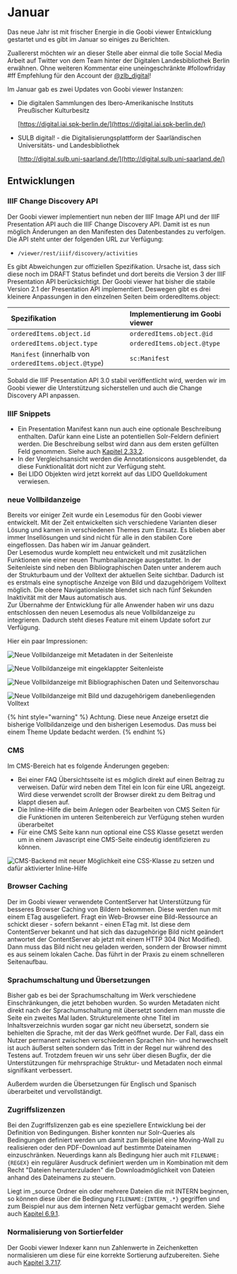 # Januar

Das neue Jahr ist mit frischer Energie in die Goobi viewer Entwicklung gestartet und es gibt im Januar so einiges zu Berichten.

Zuallererst möchten wir an dieser Stelle aber einmal die tolle Social Media Arbeit auf Twitter von dem Team hinter der Digitalen Landesbibliothek Berlin erwähnen. Ohne weiteren Kommentar eine uneingeschränkte \#followfriday \#ff Empfehlung für den Account der [@zlb\_digital](https://twitter.com/zlb_digital)!

Im Januar gab es zwei Updates von Goobi viewer Instanzen:

* Die digitalen Sammlungen des Ibero-Amerikanische Instituts Preußischer Kulturbesitz

  [https://digital.iai.spk-berlin.de/](https://digital.iai.spk-berlin.de/)

* SULB digital! - die Digitalisierungsplattform der Saarländischen Universitäts- und Landesbibliothek

  [http://digital.sulb.uni-saarland.de/](http://digital.sulb.uni-saarland.de/)

## Entwicklungen

### IIIF Change Discovery API

Der Goobi viewer implementiert nun neben der IIIF Image API und der IIIF Presentation API auch die IIIF Change Discovery API. Damit ist es nun möglich Änderungen an den Manifesten des Datenbestandes zu verfolgen. Die API steht unter der folgenden URL zur Verfügung:

* `/viewer/rest/iiif/discovery/activities`

Es gibt Abweichungen zur offiziellen Spezifikation. Ursache ist, dass sich diese noch im DRAFT Status befindet und dort bereits die Version 3 der IIIF Presentation API berücksichtigt. Der Goobi viewer hat bisher die stabile Version 2.1 der Presentation API implementiert. Deswegen gibt es drei kleinere Anpassungen in den einzelnen Seiten beim orderedItems.object:

| Spezifikation | Implementierung im Goobi viewer |
| :--- | :--- |
| `orderedItems.object.id` | `orderedItems.object.@id` |
| `orderedItems.object.type` | `orderedItems.object.@type` |
| `Manifest`  \(innerhalb von `orderedItems.object.@type`\) | `sc:Manifest` |

Sobald die IIIF Presentation API 3.0 stabil veröffentlicht wird, werden wir im Goobi viewer die Unterstützung sicherstellen und auch die Change Discovery API anpassen.

### IIIF Snippets

* Ein Presentation Manifest kann nun auch eine optionale Beschreibung enthalten. Dafür kann eine Liste an potentiellen Solr-Feldern definiert werden. Die Beschreibung selbst wird dann aus dem ersten gefüllten Feld genommen. Siehe auch [Kapitel 2.33.2](../../2/2.33/2.33.2.md).
* In der Vergleichsansicht werden die Annotationsicons ausgeblendet, da diese Funktionalität dort nicht zur Verfügung steht.
* Bei LIDO Objekten wird jetzt korrekt auf das LIDO Quelldokument verwiesen.

### neue Vollbildanzeige

Bereits vor einiger Zeit wurde ein Lesemodus für den Goobi viewer entwickelt. Mit der Zeit entwickelten sich verschiedene Varianten dieser Lösung und kamen in verschiedenen Themes zum Einsatz. Es blieben aber immer Insellösungen und sind nicht für alle in den stabilen Core eingeflossen. Das haben wir im Januar geändert.   
Der Lesemodus wurde komplett neu entwickelt und mit zusätzlichen Funktionen wie einer neuen Thumbnailanzeige ausgestattet. In der Seitenleiste sind neben den Bibliographischen Daten unter anderem auch der Strukturbaum und der Volltext der aktuellen Seite sichtbar. Dadurch ist es erstmals eine synoptische Anzeige von Bild und dazugehörigem Volltext möglich. Die obere Navigationsleiste blendet sich nach fünf Sekunden Inaktivität mit der Maus automatisch aus.   
Zur Übernahme der Entwicklung für alle Anwender haben wir uns dazu entschlossen den neuen Lesemodus als neue Vollbildanzeige zu integrieren. Dadurch steht dieses Feature mit einem Update sofort zur Verfügung.

Hier ein paar Impressionen:

![Neue Vollbildanzeige mit Metadaten in der Seitenleiste](../../.gitbook/assets/bildschirmfoto-vom-2019-01-30-15-39-40.png)

![Neue Vollbildanzeige mit eingeklappter Seitenleiste](../../.gitbook/assets/bildschirmfoto-vom-2019-01-30-15-38-52.png)

![Neue Vollbildanzeige mit Bibliographischen Daten und Seitenvorschau](../../.gitbook/assets/bildschirmfoto-vom-2019-01-30-15-36-41.png)

![Neue Vollbildanzeige mit Bild und dazugeh&#xF6;rigem danebenliegenden Volltext](../../.gitbook/assets/bildschirmfoto-vom-2019-01-30-15-35-06.png)

{% hint style="warning" %}
Achtung. Diese neue Anzeige ersetzt die bisherige Vollbildanzeige und den bisherigen Lesemodus. Das muss bei einem Theme Update bedacht werden.
{% endhint %}

### CMS

Im CMS-Bereich hat es folgende Änderungen gegeben:

* Bei einer FAQ Übersichtsseite ist es möglich direkt auf einen Beitrag zu verweisen. Dafür wird neben dem Titel ein Icon für eine URL angezeigt. Wird diese verwendet scrollt der Browser direkt zu dem Beitrag und klappt diesen auf.
* Die Inline-Hilfe die beim Anlegen oder Bearbeiten von CMS Seiten für die Funktionen im unteren Seitenbereich zur Verfügung stehen wurden überarbeitet
* Für eine CMS Seite kann nun optional eine CSS Klasse gesetzt werden um in einem Javascript eine CMS-Seite eindeutig identifizieren zu können.

![CMS-Backend mit neuer M&#xF6;glichkeit eine CSS-Klasse zu setzen und daf&#xFC;r aktivierter Inline-Hilfe](../../.gitbook/assets/bildschirmfoto-vom-2019-01-30-15-43-56.png)

### Browser Caching

Der im Goobi viewer verwendete ContentServer hat Unterstützung für besseres Browser Caching von Bildern bekommen. Diese werden nun mit einem ETag ausgeliefert. Fragt ein Web-Browser eine Bild-Ressource an schickt dieser - sofern bekannt - einen ETag mit. Ist diese dem ContentServer bekannt und hat sich das dazugehörige Bild nicht geändert antwortet der ContentServer ab jetzt mit einem HTTP 304 \(Not Modified\). Dann muss das Bild nicht neu geladen werden, sondern der Browser nimmt es aus seinem lokalen Cache. Das führt in der Praxis zu einem schnelleren Seitenaufbau.

### Sprachumschaltung und Übersetzungen

Bisher gab es bei der Sprachumschaltung im Werk verschiedene Einschränkungen, die jetzt behoben wurden. So wurden Metadaten nicht direkt nach der Sprachumschaltung mit übersetzt sondern man musste die Seite ein zweites Mal laden. Strukturelemente ohne Titel im Inhaltsverzeichnis wurden sogar gar nicht neu übersetzt, sondern sie behielten die Sprache, mit der das Werk geöffnet wurde. Der Fall, dass ein Nutzer permanent zwischen verschiedenen Sprachen hin- und herwechselt ist auch äußerst selten sondern das Tritt in der Regel nur während des Testens auf. Trotzdem freuen wir uns sehr über diesen Bugfix, der die Unterstützungen für mehrsprachige Struktur- und Metadaten noch einmal signifikant verbessert.

Außerdem wurden die Übersetzungen für Englisch und Spanisch überarbeitet und vervollständigt.

### Zugriffslizenzen

Bei den Zugriffslizenzen gab es eine speziellere Entwicklung bei der Definition von Bedingungen. Bisher konnten nur Solr-Queries als Bedingungen definiert werden um damit zum Beispiel eine Moving-Wall zu realisieren oder den PDF-Download auf bestimmte Dateinamen einzuschränken. Neuerdings kann als Bedingung hier auch mit `FILENAME:{REGEX}` ein regulärer Ausdruck definiert werden um in Kombination mit dem Recht "Dateien herunterzuladen" die Downloadmöglichkeit von Dateien anhand des Dateinamens zu steuern.

Liegt im \_source Ordner ein oder mehrere Dateien die mit INTERN beginnen, so können diese über die Bedingung `FILENAME:{INTERN_.*}` gegriffen und zum Beispiel nur aus dem internen Netz verfügbar gemacht werden. Siehe auch [Kapitel 6.9.1](../../6/6.8/6.8.1.md).

### Normalisierung von Sortierfelder

Der Goobi viewer Indexer kann nun Zahlenwerte in Zeichenketten normalisieren um diese für eine korrekte Sortierung aufzubereiten. Siehe auch [Kapitel 3.7.17](../../3/3.7.md#3-7-17-parameter-normalizevalue).

